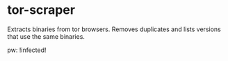 # tor-scraper

Extracts binaries from tor browsers.
Removes duplicates and lists versions that use the same binaries.

pw: !infected!
